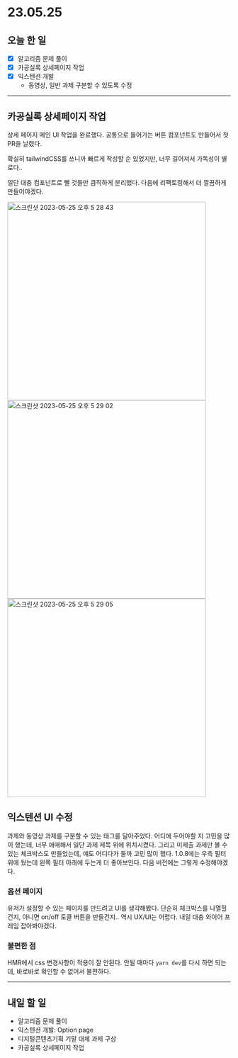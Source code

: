 # 23.05.25

## 오늘 한 일

- [x] 알고리즘 문제 풀이
- [x] 카공실록 상세페이지 작업
- [x] 익스텐션 개발
  - 동영상, 일반 과제 구분할 수 있도록 수정

---

## 카공실록 상세페이지 작업

상세 페이지 메인 UI 작업을 완료했다. 공통으로 들어가는 버튼 컴포넌트도 만들어서 첫 PR을 날렸다.

확실히 tailwindCSS를 쓰니까 빠르게 작성할 순 있었지만, 너무 길어져서 가독성이 별로다..

일단 대충 컴포넌트로 뺄 것들만 큼직하게 분리했다. 다음에 리팩토링해서 더 깔끔하게 만들어야겠다.

<img width="448" alt="스크린샷 2023-05-25 오후 5 28 43" src="https://github.com/kagong-sillok/kagong-sillok-client/assets/23312485/f79a603a-ed68-45d0-b394-8a22f90bb6e0"/>
<img width="448" alt="스크린샷 2023-05-25 오후 5 29 02" src="https://github.com/kagong-sillok/kagong-sillok-client/assets/23312485/16deffef-17c4-49b0-8b5e-eac8c530b2ac"/>
<img width="448" alt="스크린샷 2023-05-25 오후 5 29 05" src="https://github.com/kagong-sillok/kagong-sillok-client/assets/23312485/58860469-877b-4a23-9bb2-461b381c078d"/>

## 익스텐션 UI 수정

과제와 동영상 과제를 구분할 수 있는 태그를 달아주었다. 어디에 두어야할 지 고민을 많이 했는데, 너무 애매해서 일단 과제 제목 위에 위치시켰다. 그리고 미제출 과제만 볼 수 있는 체크박스도 만들었는데, 얘도 어디다가 둘까 고민 많이 했다. 1.0.8에는 우측 필터 위에 뒀는데 왼쪽 필터 아래에 두는게 더 좋아보인다. 다음 버전에는 그렇게 수정해야겠다.

### 옵션 페이지

유저가 설정할 수 있는 페이지를 만드려고 UI를 생각해봤다. 단순히 체크박스를 나열힐건지, 아니면 on/off 토클 버튼을 만들건지.. 역시 UX/UI는 어렵다. 내일 대충 와이어 프레임 잡아봐야겠다.

### 불편한 점

HMR에서 css 변경사항이 적용이 잘 안된다. 안될 때마다 `yarn dev`를 다시 하면 되는데, 바로바로 확인할 수 없어서 불편하다.

---

## 내일 할 일

- 알고리즘 문제 풀이
- 익스텐션 개발: Option page
- 디지털콘텐츠기획 기말 대체 과제 구상
- 카공실록 상세페이지 작업
